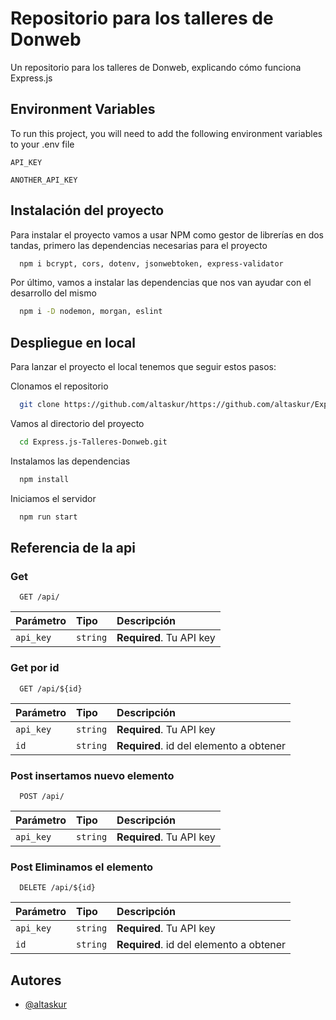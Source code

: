 
# Repositorio para los talleres de Donweb

Un repositorio para los talleres de Donweb, explicando cómo funciona Express.js

## Environment Variables

To run this project, you will need to add the following environment variables to your .env file

`API_KEY`

`ANOTHER_API_KEY`

## Instalación del proyecto

Para instalar el proyecto vamos a usar NPM como gestor de librerías en dos tandas,
primero las dependencias necesarias para el proyecto

```bash
  npm i bcrypt, cors, dotenv, jsonwebtoken, express-validator
```

Por último, vamos a instalar las dependencias que nos van ayudar con el desarrollo del mismo

```bash
  npm i -D nodemon, morgan, eslint
```

## Despliegue en local

Para lanzar el proyecto el local tenemos que seguir estos pasos:

Clonamos el repositorio

```bash
  git clone https://github.com/altaskur/https://github.com/altaskur/Express.js-Talleres-Donweb.git
```

Vamos al directorio del proyecto

```bash
  cd Express.js-Talleres-Donweb.git
```

Instalamos las dependencias

```bash
  npm install
```

Iniciamos el servidor

```bash
  npm run start
```

## Referencia de la api

### Get

```http
  GET /api/
```

| Parámetro | Tipo     | Descripción                |
| :-------- | :------- | :------------------------- |
| `api_key` | `string` | **Required**. Tu API key |

### Get por id

```http
  GET /api/${id}
```

| Parámetro | Tipo     | Descripción                |
| :-------- | :------- | :-------------------------------- |
| `api_key` | `string` | **Required**. Tu API key |
| `id`      | `string` | **Required**. id del elemento a obtener |

### Post insertamos nuevo elemento

```http
  POST /api/
```

| Parámetro | Tipo     | Descripción                |
| :-------- | :------- | :-------------------------------- |
| `api_key` | `string` | **Required**. Tu API key |

### Post Eliminamos el elemento

```http
  DELETE /api/${id}
```

| Parámetro | Tipo     | Descripción                |
| :-------- | :------- | :-------------------------------- |
| `api_key` | `string` | **Required**. Tu API key |
| `id`      | `string` | **Required**. id del elemento a obtener |

## Autores

- [@altaskur](https://github.com/altaskur)
